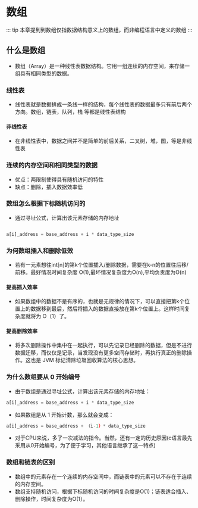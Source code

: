 
# 数组


::: tip
本章提到到数组仅指数据结构意义上的数组，而非编程语言中定义的数组
:::

## 什么是数组

- 数组（Array）是一种线性表数据结构。它用一组连续的内存空间，来存储一组具有相同类型的数据。

### 线性表

- 线性表就是数据排成一条线一样的结构，每个线性表的数据最多只有前后两个方向。数组，链表，队列，栈 等都是线性表结构

#### 非线性表

- 在非线性表中，数据之间并不是简单的前后关系，二叉树，堆，图，等是非线性表

### 连续的内存空间和相同类型的数据

- 优点：两限制使得具有随机访问的特性
- 缺点：删除，插入数据效率低

### 数组怎么根据下标随机访问的

- 通过寻址公式，计算出该元素存储的内存地址

``` js

a[i]_address = base_address + i * data_type_size

```

### 为何数组插入和删除低效

- 若有一元素想往int[n]的第k个位置插入/删除数据，需要在k-n的位置往后移/前移。最好情况时间复杂度 O(1),最坏情况复杂度为O(n),平均负责度为O(n)

#### 提高插入效率

- 如果数组中的数据不是有序的，也就是无规律的情况下，可以直接把第k个位置上的数据移到最后，然后将插入的数据直接放在第k个位置上。这样时间复杂度就将为 O（1）了。 

#### 提高删除效率

- 将多次删除操作中集中在一起执行，可以先记录已经删除的数据，但是不进行数据迁移，而仅仅是记录，当发现没有更多空间存储时，再执行真正的删除操作。这也是 JVM 标记清除垃圾回收算法的核心思想。

### 为什么数组要从 0 开始编号

- 由于数组是通过寻址公式，计算出该元素存储的内存地址：

```js
a[i]_address = base_address + i * data_type_size
```
- 如果数组是从 1 开始计数，那么就会变成：
```js
a[i]_address = base_address + （i-1）* data_type_size
```

- 对于CPU来说，多了一次减法的指令。当然，还有一定的历史原因(c语言最先采用从0开始编号，为了便于学习，其他语言继承了这一特点)

### 数组和链表的区别
- 数组中的元素存在一个连续的内存空间中，而链表中的元素可以不存在于连续的内存空间。
- 数组支持随机访问，根据下标随机访问的时间复杂度是O(1)；链表适合插入、删除操作，时间复杂度为O(1）。